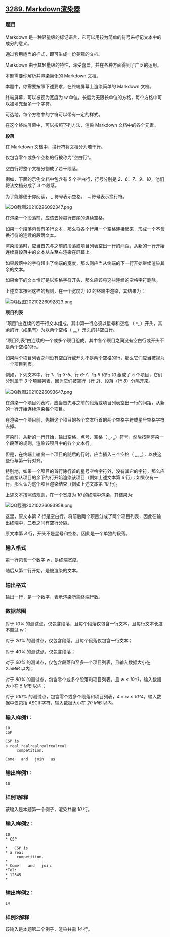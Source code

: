 ## [3289. Markdown渲染器](https://www.acwing.com/problem/content/3292/)

### 题目

Markdown 是一种轻量级的标记语言，它可以用较为简单的符号来标记文本中的成分的意义。

通过套用适当的样式，即可生成一份美观的文档。

Markdown 由于其轻量级的特性，深受喜爱，并在各种方面得到了广泛的运用。

本题需要你解析并渲染简化的 Markdown 文档。

本题中，你需要按照下述要求，在终端屏幕上渲染简单的 Markdown 文档。

终端屏幕，可以被视为宽度为 *w* 单位，长度为无限长单位的方格，每个方格中可以被填充至多一个字符。

可选地，每个方格中的字符可以带有一定的样式。

在这个终端屏幕中，可以按照下列方法，渲染 Markdown 文档中的各个元素。

**段落**

在 Markdown 文档中，换行符将文档分为若干行。

仅包含零个或多个空格的行被称为“空白行”。

空白行将整个文档分割成了若干段落。

例如，下面的示例文档中包含有 *5* 个空白行，行号分别是 *2、6、7、9、10*，他们将该文档分成了 *3* 个段落。

为了能够便于你阅读， `␣` 符号表示空格， `﹁` 符号表示换行符。

 ![QQ截图20210226092347.png](https://cdn.acwing.com/media/article/image/2021/02/26/19_4adecb1677-QQ截图20210226092347.png)

在渲染一个段落前，应该去掉每行首尾的连续空格。

如果一个段落包含有多行文本，那么将各个行用一个空格连接起来，形成一个不含换行符的连续的段落文本。

渲染段落时，应当首先与之前的段落或项目列表空出一行的间距，从新的一行开始连续将段落中的文本从左至右渲染在屏幕上。

如果段落中的字符超出了终端的宽度，那么则应当从终端的下一行开始继续渲染其余的文本。

如果余下的文本恰好是以空格字符开头，那么应该将这些连续的空格字符删除。

上述文本按照这样的规则，在一个宽度为 *10* 的终端中渲染，其结果为：

 ![QQ截图20210226092823.png](https://cdn.acwing.com/media/article/image/2021/02/26/19_f1a3bcff77-QQ截图20210226092823.png)

**项目列表**

“项目”由连续的若干行文本组成，其中第一行必须以星号和空格 （ `*␣`）开头，其余的行（如果有）为以两个空格（ `␣␣`）开头的非空白行。

“项目列表”由连续的一个或多个项目组成，其中各个项目之间没有空白行或开头不是两个空格的行。

如果两个项目列表之间没有空白行或开头不是两个空格的行，那么它们应当被视为一个项目列表。

例如，下列文本中，行 *1*、行 *3-5*、行 *6-7*、行 *9* 和行 *10* 组成了 *5* 个项目，它们分别属于 *3* 个项目列表，因为它们被空行（行 *2*)、段落（行 *8*）分隔开来。

 ![QQ截图20210226093647.png](https://cdn.acwing.com/media/article/image/2021/02/26/19_1b16d0d177-QQ截图20210226093647.png)

在渲染一个项目列表时，应当首先与之前的段落或项目列表空出一行的间距，从新的一行开始连续渲染每个项目。

在渲染一个项目前，先把这个项目的各个文本行首的两个空格字符或星号空格字符去掉。

渲染时，从新的一行开始，输出空格、点号、空格（ `␣·␣`）符号，然后按照渲染一个段落的规则，渲染该项目中的各个文本行。

但是，在终端上输出一个项目的随后的行时，应当插入三个空格（ `␣␣␣`），以使这些行与第一行对齐。

特别地，如果一个项目的首行除行首的星号空格字符外，没有其它的字符，那么应当直接从项目的余下的行开始渲染该项目（例如上述文本第 *6* 行)；如果仅有一行，那么认为这个项目渲染结束（例如上述文本第 *10* 行)。

上述文本按照该规则，在一个宽度为 *10* 的终端中渲染，其结果为:

 ![QQ截图20210226093958.png](https://cdn.acwing.com/media/article/image/2021/02/26/19_8c54b3b177-QQ截图20210226093958.png)

这里，原文本第 *2* 行是空白行，将前后两个项目分成了两个项目列表，因此在输出终端中，二者之间有空行分隔。

原文本第 *8* 行，开头不是星号和空格，因此是一个单独的段落。

### 输入格式

第一行包含一个数字 *w*，是终端宽度。

随后从第二行开始，是被渲染的文本。

### 输出格式

输出一行，是一个数字，表示渲染所需终端行数。

### 数据范围

对于 *10%* 的测试点，仅包含段落，且每个段落仅包含一行文本，且每行文本长度不超过 *w*；

对于 *20%* 的测试点，仅包含段落，且每个段落仅包含一行文本；

对于 *40%* 的测试点，仅包含段落；

对于 *60%* 的测试点，仅包含段落和至多一个项目列表，且输入数据大小在 *2.5MiB* 以内；

对于 *80%* 的测试点，包含零个或多个段落和项目列表，且 *w ≤ 10^3*，输入数据大小在 *5 MiB* 以内；

对于 *100%* 的测试点，包含零个或多个段落和项目列表，*4 ≤ w ≤ 10^4*，输入数据中仅包括 ASCII 字符，输入数据大小在 *20 MiB* 以内。

### 输入样例1：

```
10
CSP

CSP is
a real realrealrealrealreal
     competition.

Come   and   join   us
```

### 输出样例1：

```
10
```

### 样例1解释

该输入是本题第一个例子，渲染共需 *10* 行。

### 输入样例2：

```
10
* CSP

*   CSP is
* a real
     competition.
*
* Come!   and   join.
*Tel:
* 12345
*
```

### 输出样例2：

```
14
```

### 样例2解释

该输入是本题第二个例子，渲染共需 *14* 行。

